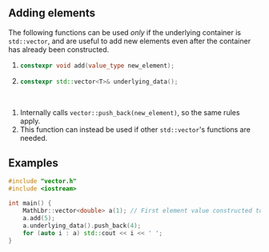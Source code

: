 ## Adding elements
The following functions can be used *only* if the underlying container is `std::vector`, and are useful to add new elements even after the container has already been constructed.

1) ```cpp
   constexpr void add(value_type new_element);
   ```
2) ```cpp
   constexpr std::vector<T>& underlying_data();
   ```
<br>

1) Internally calls `vector::push_back(new_element)`, so the same rules apply.
2) This function can instead be used if other `std::vector`'s functions are needed.


## Examples
```cpp
#include "vector.h"
#include <iostream>

int main() {
	MathLbr::vector<double> a(1); // First element value constructed to 0
	a.add(5);
	a.underlying_data().push_back(4);
	for (auto i : a) std::cout << i << ' ';
}
```
